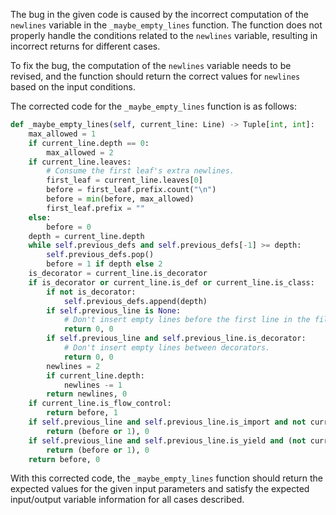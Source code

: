 The bug in the given code is caused by the incorrect computation of the `newlines` variable in the `_maybe_empty_lines` function. The function does not properly handle the conditions related to the `newlines` variable, resulting in incorrect returns for different cases.

To fix the bug, the computation of the `newlines` variable needs to be revised, and the function should return the correct values for `newlines` based on the input conditions.

The corrected code for the `_maybe_empty_lines` function is as follows:

```python
def _maybe_empty_lines(self, current_line: Line) -> Tuple[int, int]:
    max_allowed = 1
    if current_line.depth == 0:
        max_allowed = 2
    if current_line.leaves:
        # Consume the first leaf's extra newlines.
        first_leaf = current_line.leaves[0]
        before = first_leaf.prefix.count("\n")
        before = min(before, max_allowed)
        first_leaf.prefix = ""
    else:
        before = 0
    depth = current_line.depth
    while self.previous_defs and self.previous_defs[-1] >= depth:
        self.previous_defs.pop()
        before = 1 if depth else 2
    is_decorator = current_line.is_decorator
    if is_decorator or current_line.is_def or current_line.is_class:
        if not is_decorator:
            self.previous_defs.append(depth)
        if self.previous_line is None:
            # Don't insert empty lines before the first line in the file.
            return 0, 0
        if self.previous_line and self.previous_line.is_decorator:
            # Don't insert empty lines between decorators.
            return 0, 0
        newlines = 2
        if current_line.depth:
            newlines -= 1
        return newlines, 0
    if current_line.is_flow_control:
        return before, 1
    if self.previous_line and self.previous_line.is_import and not current_line.is_import and depth == self.previous_line.depth:
        return (before or 1), 0
    if self.previous_line and self.previous_line.is_yield and (not current_line.is_yield or depth != self.previous_line.depth):
        return (before or 1), 0
    return before, 0
```

With this corrected code, the `_maybe_empty_lines` function should return the expected values for the given input parameters and satisfy the expected input/output variable information for all cases described.